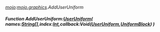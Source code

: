 _[mojo](../../modules/mojo/mojo-module.md):[mojo.graphics](../../modules/mojo/mojo-graphics.md).AddUserUniform_
##### Function AddUserUniform:[UserUniform](../../modules/mojo/mojo-graphics-useruniform.md)( names:[String](../../modules/wonkey/wonkey-types-string.md)[],index:[Int](../../modules/wonkey/wonkey-types-int.md),callback:Void([UserUniform](../../modules/mojo/mojo-graphics-useruniform.md),[UniformBlock](../../modules/mojo/mojo-graphics-uniformblock.md)) )
